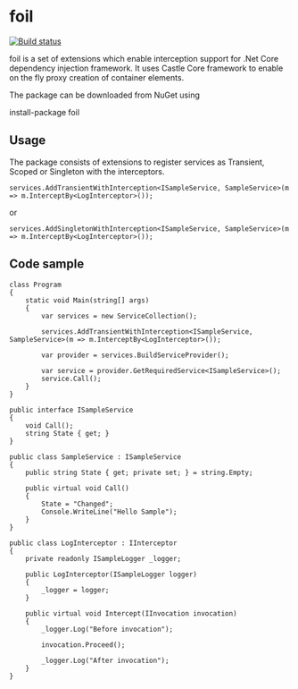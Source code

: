# foil

[![Build status](https://ci.appveyor.com/api/projects/status/x97rqf3f82647e1j?svg=true)](https://ci.appveyor.com/project/moattarwork/foil-nha98)

foil is a set of extensions which enable interception support for .Net Core dependency injection framework. It uses Castle Core framework to enable on the fly proxy creation of container elements.

The package can be downloaded from NuGet using

install-package foil

## Usage
The package consists of extensions to register services as Transient, Scoped or Singleton with the interceptors.

```
services.AddTransientWithInterception<ISampleService, SampleService>(m => m.InterceptBy<LogInterceptor>());
```  
or
```
services.AddSingletonWithInterception<ISampleService, SampleService>(m => m.InterceptBy<LogInterceptor>());
```
## Code sample

    class Program
    {
        static void Main(string[] args)
        {
            var services = new ServiceCollection();

            services.AddTransientWithInterception<ISampleService, SampleService>(m => m.InterceptBy<LogInterceptor>());

            var provider = services.BuildServiceProvider();

            var service = provider.GetRequiredService<ISampleService>();
            service.Call();
        }
    }
    
    public interface ISampleService
    {
        void Call();
        string State { get; }
    }
    
    public class SampleService : ISampleService
    {
        public string State { get; private set; } = string.Empty;
        
        public virtual void Call()
        {
            State = "Changed";
            Console.WriteLine("Hello Sample");
        }
    }

    public class LogInterceptor : IInterceptor
    {
        private readonly ISampleLogger _logger;

        public LogInterceptor(ISampleLogger logger)
        {
            _logger = logger;
        }

        public virtual void Intercept(IInvocation invocation)
        {
            _logger.Log("Before invocation");
            
            invocation.Proceed();
            
            _logger.Log("After invocation");
        }
    }
    
    
